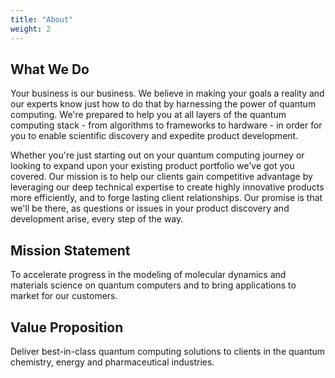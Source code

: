 ```yaml
---
title: "About"
weight: 2
---
```


## What We Do

Your business is our business. We believe in making your goals a reality and our experts know just how to do that by harnessing the power of quantum computing. We're prepared to help you at all layers of the quantum computing stack - from algorithms to frameworks to hardware - in order for you to enable scientific discovery and expedite product development. 

Whether you're just starting out on your quantum computing journey or looking to expand upon your existing product portfolio we've got you covered. Our mission is to help our clients gain competitive advantage by leveraging our deep technical expertise to create highly innovative products more efficiently, and to forge lasting client relationships. Our promise is that we'll be there, as questions or issues in your product discovery and development arise, every step of the way. 

## Mission Statement
To accelerate progress in the modeling of molecular dynamics and materials science on quantum computers and to bring applications to market for our customers.

## Value Proposition
Deliver best-in-class quantum computing solutions to clients in the quantum chemistry, energy and pharmaceutical industries.
